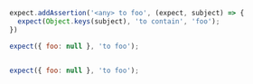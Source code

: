 ```javascript
expect.addAssertion('<any> to foo', (expect, subject) => {
  expect(Object.keys(subject), 'to contain', 'foo');
})
```

<!-- evaldown freshContext:true -->

```javascript
expect({ foo: null }, 'to foo');
```

```output
```

```javascript
expect({ foo: null }, 'to foo');
```

```output
```
